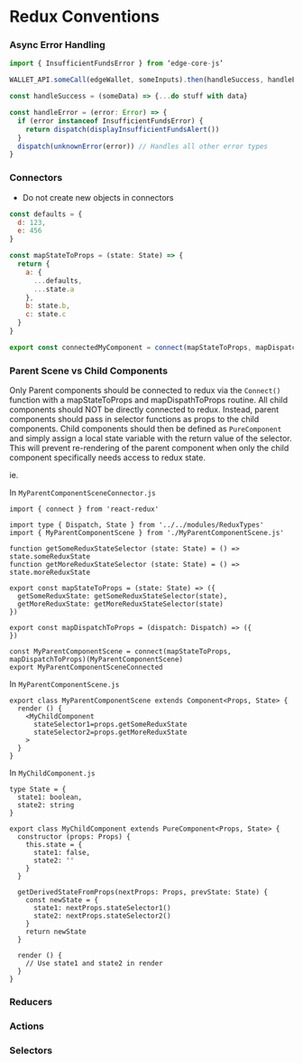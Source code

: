 # Redux Conventions

### Async Error Handling

```javascript
import { InsufficientFundsError } from ‘edge-core-js’

WALLET_API.someCall(edgeWallet, someInputs).then(handleSuccess, handleError)

const handleSuccess = (someData) => {...do stuff with data}

const handleError = (error: Error) => {
  if (error instanceof InsufficientFundsError) {
    return dispatch(displayInsufficientFundsAlert())
  }
  dispatch(unknownError(error)) // Handles all other error types
}
```

### Connectors
* Do not create new objects in connectors

```javascript
const defaults = {
  d: 123,
  e: 456
}

const mapStateToProps = (state: State) => {
  return {
    a: {
      ...defaults,
      ...state.a
    },
    b: state.b,
    c: state.c
  }
}

export const connectedMyComponent = connect(mapStateToProps, mapDispatchToProps)(MyComponent)
```

### Parent Scene vs Child Components

Only Parent components should be connected to redux via the `Connect()` function with a mapStateToProps and mapDispathToProps routine. All child components should NOT be directly connected to redux. Instead, parent components should pass in selector functions as props to the child components. Child components should then be defined as `PureComponent` and simply assign a local state variable with the return value of the selector. This will prevent re-rendering of the parent component when only the child component specifically needs access to redux state.

ie.

In `MyParentComponentSceneConnector.js`
```
import { connect } from 'react-redux'

import type { Dispatch, State } from '../../modules/ReduxTypes'
import { MyParentComponentScene } from './MyParentComponentScene.js'

function getSomeReduxStateSelector (state: State) = () => state.someReduxState
function getMoreReduxStateSelector (state: State) = () => state.moreReduxState

export const mapStateToProps = (state: State) => ({
  getSomeReduxState: getSomeReduxStateSelector(state),
  getMoreReduxState: getMoreReduxStateSelector(state)
})

export const mapDispatchToProps = (dispatch: Dispatch) => ({
})

const MyParentComponentScene = connect(mapStateToProps, mapDispatchToProps)(MyParentComponentScene)
export MyParentComponentSceneConnected

```

In `MyParentComponentScene.js`
```
export class MyParentComponentScene extends Component<Props, State> {
  render () {
    <MyChildComponent
      stateSelector1=props.getSomeReduxState
      stateSelector2=props.getMoreReduxState
    >
  }
}
```


In `MyChildComponent.js`
```
type State = {
  state1: boolean,
  state2: string
}

export class MyChildComponent extends PureComponent<Props, State> {
  constructor (props: Props) {
    this.state = {
      state1: false,
      state2: ''
    }
  }

  getDerivedStateFromProps(nextProps: Props, prevState: State) {
    const newState = {
      state1: nextProps.stateSelector1()
      state2: nextProps.stateSelector2()
    }
    return newState
  } 
  
  render () {
    // Use state1 and state2 in render
  }
}
```
### Reducers

### Actions

### Selectors
